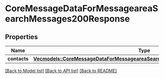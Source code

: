 # CoreMessageDataForMessageareaSearchMessages200Response

## Properties

Name | Type | Description | Notes
------------ | ------------- | ------------- | -------------
**contacts** | [**Vec<models::CoreMessageDataForMessageareaSearchMessages200ResponseContactsInner>**](core_message_data_for_messagearea_search_messages_200_response_contacts_inner.md) |  | 

[[Back to Model list]](../README.md#documentation-for-models) [[Back to API list]](../README.md#documentation-for-api-endpoints) [[Back to README]](../README.md)



